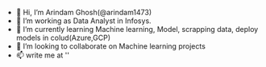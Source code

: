 - 👋 Hi, I’m Arindam Ghosh(@arindam1473)
- 👀 I’m working as Data Analyst in Infosys. 
- 🌱 I’m currently learning Machine learning, Model, scrapping data, deploy models in colud(Azure,GCP)
- 💞️ I’m looking to collaborate on Machine learning projects
- 📫 write me at ''

<!---
arindam1473/arindam1473 is a ✨ special ✨ repository because its `README.md` (this file) appears on your GitHub profile.
You can click the Preview link to take a look at your changes.
--->
